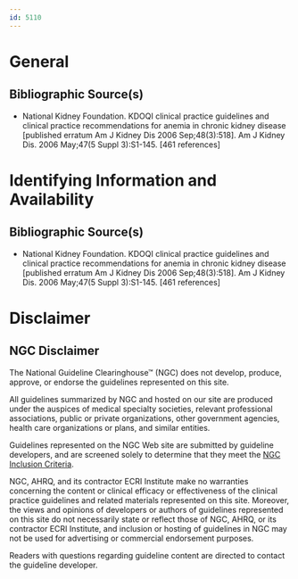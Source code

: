 ```yaml
---
id: 5110
---
```


# General

## Bibliographic Source(s)

- National Kidney Foundation. KDOQI clinical practice guidelines and clinical practice recommendations for anemia in chronic kidney disease [published erratum Am J Kidney Dis 2006 Sep;48(3):518]. Am J Kidney Dis. 2006 May;47(5 Suppl 3):S1-145. [461 references]

# Identifying Information and Availability

## Bibliographic Source(s)

- National Kidney Foundation. KDOQI clinical practice guidelines and clinical practice recommendations for anemia in chronic kidney disease [published erratum Am J Kidney Dis 2006 Sep;48(3):518]. Am J Kidney Dis. 2006 May;47(5 Suppl 3):S1-145. [461 references]

# Disclaimer

## NGC Disclaimer

The National Guideline Clearinghouse™ (NGC) does not develop, produce, approve, or endorse the guidelines represented on this site.

All guidelines summarized by NGC and hosted on our site are produced under the auspices of medical specialty societies, relevant professional associations, public or private organizations, other government agencies, health care organizations or plans, and similar entities.

Guidelines represented on the NGC Web site are submitted by guideline developers, and are screened solely to determine that they meet the [NGC Inclusion Criteria](/help-and-about/summaries/inclusion-criteria).

NGC, AHRQ, and its contractor ECRI Institute make no warranties concerning the content or clinical efficacy or effectiveness of the clinical practice guidelines and related materials represented on this site. Moreover, the views and opinions of developers or authors of guidelines represented on this site do not necessarily state or reflect those of NGC, AHRQ, or its contractor ECRI Institute, and inclusion or hosting of guidelines in NGC may not be used for advertising or commercial endorsement purposes.

Readers with questions regarding guideline content are directed to contact the guideline developer.

